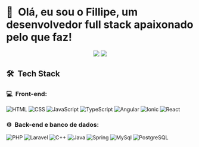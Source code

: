 <h1>👋 &nbsp;Olá, eu sou o Fillipe, um desenvolvedor full stack apaixonado pelo que faz!</h1>
<p align="center">
<a href="https://www.linkedin.com/in/fillipe-almeida"><img src="https://img.shields.io/badge/-Fillipe%20Almeida-0077B5?style=flat-square&logo=Linkedin&logoColor=white"/></a>
<a href="mailto:fillipeoa1234@gmail.com"><img src="https://img.shields.io/badge/-fillipeoa1234@gmail.com-D14836?style=flat-square&logo=Gmail&logoColor=white"/></a>

</p>

<h2> 🛠 &nbsp;Tech Stack</h2>
<h3>💻 &nbsp;Front-end:</h3>

![HTML](https://img.shields.io/badge/-HTML-333333?style=flat&logo=HTML5)
![CSS](https://img.shields.io/badge/-CSS-333333?style=flat&logo=CSS3&logoColor=1572B6)
![JavaScript](https://img.shields.io/badge/-JavaScript-333333?style=flat&logo=javascript)
![TypeScript](https://img.shields.io/badge/-TypeScript-333333?style=flat&logo=typescript&logoColor=2D79C7)
![Angular](https://img.shields.io/badge/-Angular-333333?style=flat&logo=angular&logoColor=fc0303)
![Ionic](https://img.shields.io/badge/-Ionic-333333?style=flat&logo=ionic)
![React](https://img.shields.io/badge/-React-333333?style=flat&logo=react)

<h3>⚙️ &nbsp;Back-end e banco de dados:</h3>

![PHP](https://img.shields.io/badge/-PHP-333333?style=flat&logo=php)
![Laravel](https://img.shields.io/badge/-Laravel-333333?style=flat&logo=laravel&logoColor=#fc0303)
![C++](https://img.shields.io/badge/-C++-333333?style=flat&logo=cplusplus)
![Java](https://img.shields.io/badge/-Java-333333?style=flat&logo=openjdk)
![Spring](https://img.shields.io/badge/-Spring-333333?style=flat&logo=spring)
![MySql](https://img.shields.io/badge/-MySql-333333?style=flat&logo=mysql)
![PostgreSQL](https://img.shields.io/badge/-Postgree-333333?style=flat&logo=postgresql)

<!--
<h2>🚀 &nbsp;Um pouco mais sobre o meu perfil</h2>

![Fillipe Almeida's GitHub Stats](https://github-readme-stats.vercel.app/api?username=fillipeoa&show_icons=true&theme=dracula)

-->
